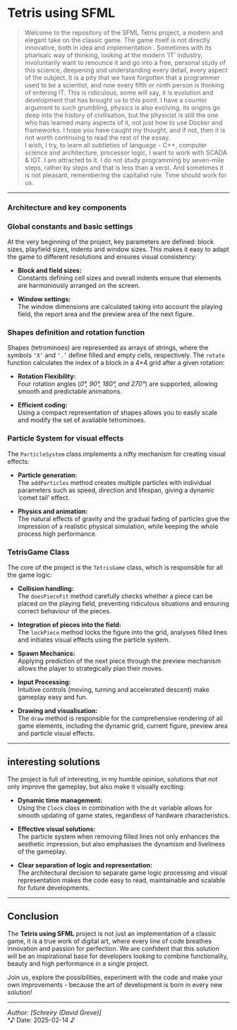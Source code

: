 # Tetris using SFML

> Welcome to the repository of the SFML Tetris project, a modern and elegant take on the classic game. The game itself is not directly innovative, both in idea and implementation . Sometimes with its pharisaic way of thinking, looking at the modern ‘IT’ industry, involuntarily want to renounce it and go into a free, personal study of this science, deepening and understanding every detail, every aspect of the subject. It is a pity that we have forgotten that a programmer used to be a scientist, and now every fifth or ninth person is thinking of entering IT. This is ridiculous, some will say, it is evolution and development that has brought us to this point. I have a counter argument to such grumbling, physics is also evolving, its origins go deep into the history of civilisation, but the physicist is still the one who has learned many aspects of it, not just how to use Docker and frameworks. I hope you have caught my thought, and if not, then it is not worth continuing to read the rest of the essay.  
> I wish, I try, to learn all subtleties of language - C++, computer science and architecture, processor logic, I want to work with SCADA & IOT. I am attracted to it. 
> I do not study programming by seven-mile steps, rather by steps and that is less than a verst. And sometimes it is not pleasant, remembering the capitalist rule. Time should work for us.



---

### Architecture and key components

### Global constants and basic settings

At the very beginning of the project, key parameters are defined: block sizes, playfield sizes, indents and window sizes. This makes it easy to adapt the game to different resolutions and ensures visual consistency:

- **Block and field sizes:**  
  Constants defining cell sizes and overall indents ensure that elements are harmoniously arranged on the screen.

- **Window settings:**  
  The window dimensions are calculated taking into account the playing field, the report area and the preview area of the next figure.

### Shapes definition and rotation function

Shapes (tetrominoes) are represented as arrays of strings, where the symbols `‘X’` and `‘.’` define filled and empty cells, respectively. The `rotate` function calculates the index of a block in a 4×4 grid after a given rotation:

- **Rotation Flexibility:**  
  Four rotation angles (_0°, 90°, 180°, and 270°_) are supported, allowing smooth and predictable animations.

- **Efficient coding:**  
  Using a compact representation of shapes allows you to easily scale and modify the set of available tetrominoes.

### Particle System for visual effects

The `ParticleSystem` class implements a nifty mechanism for creating visual effects:

- **Particle generation:**  
  The `addParticles` method creates multiple particles with individual parameters such as speed, direction and lifespan, giving a dynamic ‘comet tail’ effect.

- **Physics and animation:**  
  The natural effects of gravity and the gradual fading of particles give the impression of a realistic physical simulation, while keeping the whole process high performance.

### TetrisGame Class

The core of the project is the `TetrisGame` class, which is responsible for all the game logic:

- **Collision handling:**  
  The `doesPieceFit` method carefully checks whether a piece can be placed on the playing field, preventing ridiculous situations and ensuring correct behaviour of the pieces.

- **Integration of pieces into the field:**  
  The `lockPiece` method locks the figure into the grid, analyses filled lines and initiates visual effects using the particle system.

- **Spawn Mechanics:**  
  Applying prediction of the next piece through the preview mechanism allows the player to strategically plan their moves.

- **Input Processing:**  
  Intuitive controls (moving, turning and accelerated descent) make gameplay easy and fun.

- **Drawing and visualisation:**  
  The `draw` method is responsible for the comprehensive rendering of all game elements, including the dynamic grid, current figure, preview area and particle visual effects.

---

## interesting solutions

The project is full of interesting, in my humble opinion, solutions that not only improve the gameplay, but also make it visually exciting:

- **Dynamic time management:**  
  Using the `Clock` class in combination with the `dt` variable allows for smooth updating of game states, regardless of hardware characteristics.

- **Effective visual solutions:**  
  The particle system when removing filled lines not only enhances the aesthetic impression, but also emphasises the dynamism and liveliness of the gameplay.

- **Clear separation of logic and representation:**  
  The architectural decision to separate game logic processing and visual representation makes the code easy to read, maintainable and scalable for future developments.

---

## Conclusion

The **Tetris using SFML** project is not just an implementation of a classic game, it is a true work of digital art, where every line of code breathes innovation and passion for perfection. We are confident that this solution will be an inspirational base for developers looking to combine functionality, beauty and high performance in a single project.

Join us, explore the possibilities, experiment with the code and make your own improvements - because the art of development is born in every new solution!

---

*Author: [Schreiry (David Greve)]*  
*♪ Date: 2025-02-14 ♪
